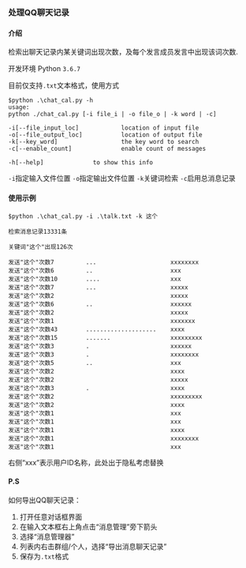 ### 处理QQ聊天记录

#### 介绍

检索出聊天记录内某关键词出现次数，及每个发言成员发言中出现该词次数.

开发环境 Python `3.6.7`

目前仅支持`.txt`文本格式，使用方式

```
$python .\chat_cal.py -h
usage:
python ./chat_cal.py [-i file_i | -o file_o | -k word | -c]

-i[--file_input_loc]            location of input file
-o[--file_output_loc]           location of output file
-k[--key_word]                  the key word to search
-c[--enable_count]              enable count of messages

-h[--help]              to show this info
```
`-i`指定输入文件位置
`-o`指定输出文件位置
`-k`关键词检索
`-c`启用总消息记录


#### 使用示例

```
$python .\chat_cal.py -i .\talk.txt -k 这个

检索消息记录13331条

关键词"这个"出现126次

发送"这个"次数7         ...                     xxxxxxxx
发送"这个"次数6         ..                      xxx
发送"这个"次数10        ....                    xxx
发送"这个"次数7         ...                     xxxxx
发送"这个"次数2                                 xxxxx
发送"这个"次数6         ..                      xxxxxx
发送"这个"次数2                                 xxxxx
发送"这个"次数1                                 xxxxxxx
发送"这个"次数43        ....................    xxxx
发送"这个"次数15        .......                 xxxxxxxxx
发送"这个"次数3         .                       xxxxxx
发送"这个"次数3         .                       xxxxxxxx
发送"这个"次数5         ..                      xxx
发送"这个"次数2                                 xxxx
发送"这个"次数2                                 xxxxx
发送"这个"次数3         .                       xxxx
发送"这个"次数2                                 xxxxxxxxx
发送"这个"次数2                                 xxxx
发送"这个"次数1                                 xxx
发送"这个"次数1                                 xxx
发送"这个"次数1                                 xxxx
发送"这个"次数1                                 xxxxxxxx
发送"这个"次数1                                 xxx
```

右侧“xxx”表示用户ID名称，此处出于隐私考虑替换



#### P.S

如何导出QQ聊天记录：

1. 打开任意对话框界面
2. 在输入文本框右上角点击“消息管理”旁下箭头
3. 选择“消息管理器”
4. 列表内右击群组/个人，选择“导出消息聊天记录”
5. 保存为`.txt`格式